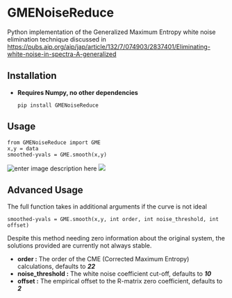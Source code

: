 # GMENoiseReduce

Python implementation of the Generalized Maximum Entropy white noise elimination technique discussed in https://pubs.aip.org/aip/jap/article/132/7/074903/2837401/Eliminating-white-noise-in-spectra-A-generalized

## Installation
	

 - **Requires Numpy, no other dependencies**

	`pip install GMENoiseReduce`

## Usage

    from GMENoiseReduce import GME
    x,y = data
    smoothed-yvals = GME.smooth(x,y)
  ![enter image description here](https://cdn.discordapp.com/attachments/282563337437315082/1198035188572246158/pt7tA2Qe8HMAAAAASUVORK5CYII.png?ex=679611f7&is=6794c077&hm=72fcd066c1f2adbd7cbccaa9ca63cd68f2ec800e72b1ab8e9089e33d2b4dcc5d&)
  ![](https://cdn.discordapp.com/attachments/282563337437315082/1332712703541907497/image.png?ex=679640ed&is=6794ef6d&hm=d535b74e4ccfe4735fe7720aefc8a694b08b3009c8fd4212aced499c944e1b6c&)
## Advanced Usage
The full function takes in additional arguments if the curve is not ideal 

    smoothed-yvals = GME.smooth(x,y, int order, int noise_threshold, int offset)

 Despite this method needing zero information about the original system,  the solutions provided are currently not always stable. 

 - **order :**  The order of the CME (Corrected Maximum Entropy) calculations, defaults to ***22***
 - **noise_threshold :** The white noise coefficient cut-off, defaults to ***10***
 - **offset :** The empirical offset to the R-matrix zero coefficient, defaults to ***2***
